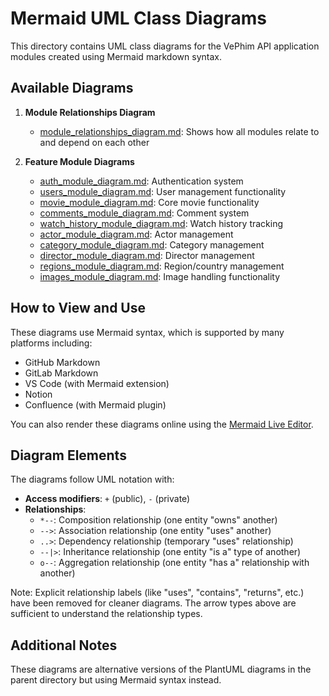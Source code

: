 # Mermaid UML Class Diagrams

This directory contains UML class diagrams for the VePhim API application modules created using Mermaid markdown syntax.

## Available Diagrams

1. **Module Relationships Diagram**
   - [module_relationships_diagram.md](./module_relationships_diagram.md): Shows how all modules relate to and depend on each other

2. **Feature Module Diagrams**
   - [auth_module_diagram.md](./auth_module_diagram.md): Authentication system
   - [users_module_diagram.md](./users_module_diagram.md): User management functionality
   - [movie_module_diagram.md](./movie_module_diagram.md): Core movie functionality
   - [comments_module_diagram.md](./comments_module_diagram.md): Comment system
   - [watch_history_module_diagram.md](./watch_history_module_diagram.md): Watch history tracking
   - [actor_module_diagram.md](./actor_module_diagram.md): Actor management
   - [category_module_diagram.md](./category_module_diagram.md): Category management
   - [director_module_diagram.md](./director_module_diagram.md): Director management
   - [regions_module_diagram.md](./regions_module_diagram.md): Region/country management
   - [images_module_diagram.md](./images_module_diagram.md): Image handling functionality

## How to View and Use

These diagrams use Mermaid syntax, which is supported by many platforms including:
- GitHub Markdown
- GitLab Markdown
- VS Code (with Mermaid extension)
- Notion
- Confluence (with Mermaid plugin)

You can also render these diagrams online using the [Mermaid Live Editor](https://mermaid.live/).

## Diagram Elements

The diagrams follow UML notation with:

- **Access modifiers**: `+` (public), `-` (private)
- **Relationships**:
  - `*--`: Composition relationship (one entity "owns" another)
  - `-->`: Association relationship (one entity "uses" another)
  - `..>`: Dependency relationship (temporary "uses" relationship)
  - `--|>`: Inheritance relationship (one entity "is a" type of another)
  - `o--`: Aggregation relationship (one entity "has a" relationship with another)

Note: Explicit relationship labels (like "uses", "contains", "returns", etc.) have been removed for cleaner diagrams. The arrow types above are sufficient to understand the relationship types.

## Additional Notes

These diagrams are alternative versions of the PlantUML diagrams in the parent directory but using Mermaid syntax instead. 
